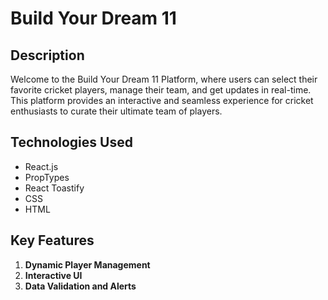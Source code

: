 # Build Your Dream 11

## Description
Welcome to the Build Your Dream 11 Platform, where users can select their favorite cricket players, manage their team, and get updates in real-time. This platform provides an interactive and seamless experience for cricket enthusiasts to curate their ultimate team of players.

## Technologies Used
- React.js
- PropTypes
- React Toastify
- CSS
- HTML

## Key Features
1. **Dynamic Player Management**
2. **Interactive UI**
3. **Data Validation and Alerts**

